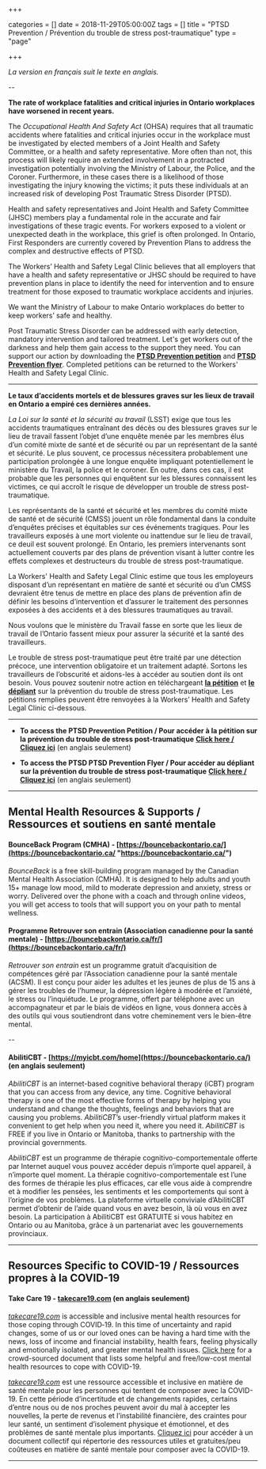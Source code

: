 +++

categories = []
date = 2018-11-29T05:00:00Z
tags = []
title = "PTSD Prevention / Prévention du trouble de stress post-traumatique"
type = "page"

+++

_La version en français suit le texte en anglais._

--

**The rate of workplace fatalities and critical injuries in Ontario workplaces have worsened in recent years.**

The _Occupational Health And Safety Act_ (OHSA) requires that all traumatic accidents where fatalities and critical injuries occur in the workplace must be investigated by elected members of a Joint Health and Safety Committee, or a health and safety representative. More often than not, this process will likely require an extended involvement in a protracted investigation potentially involving the Ministry of Labour, the Police, and the Coroner. Furthermore, in these cases there is a likelihood of those investigating the injury knowing the victims; it puts these individuals at an increased risk of developing Post Traumatic Stress Disorder (PTSD).

Health and safety representatives and Joint Health and Safety Committee (JHSC) members play a fundamental role in the accurate and fair investigations of these tragic events. For workers exposed to a violent or unexpected death in the workplace, this grief is often prolonged.  In Ontario, First Responders are currently covered by Prevention Plans to address the complex and destructive effects of PTSD.

The Workers’ Health and Safety Legal Clinic believes that all employers that have a health and safety representative or JHSC should be required to have prevention plans in place to identify the need for intervention and to ensure treatment for those exposed to traumatic workplace accidents and injuries.

We want the Ministry of Labour to make Ontario workplaces do better to keep workers’ safe and healthy.

Post Traumatic Stress Disorder can be addressed with early detection, mandatory intervention and tailored treatment. Let's get workers out of the darkness and help them gain access to the support they need. You can support our action by downloading the [**PTSD Prevention petition**](https://s3.amazonaws.com/newsletter.workers-safety.ca/newsletters/Clinic+Projects/PTSD+Prevention/PTSD+Prevention+Petition.pdf "PTSD Prevention Petition") and [**PTSD Prevention flyer**](https://s3.amazonaws.com/newsletter.workers-safety.ca/newsletters/Clinic+Projects/PTSD+Prevention/PTSD+Prevention+Flyer.pdf "PTSD Prevention Flyer"). Completed petitions can be returned to the Workers' Health and Safety Legal Clinic.

---

**Le taux d’accidents mortels et de blessures graves sur les lieux de travail en Ontario a empiré ces dernières années.**

_La Loi sur la santé et la sécurité au travail_ (LSST) exige que tous les accidents traumatiques entraînant des décès ou des blessures graves sur le lieu de travail fassent l’objet d’une enquête menée par les membres élus d’un comité mixte de santé et de sécurité ou par un représentant de la santé et sécurité. Le plus souvent, ce processus nécessitera probablement une participation prolongée à une longue enquête impliquant potentiellement le ministère du Travail, la police et le coroner. En outre, dans ces cas, il est probable que les personnes qui enquêtent sur les blessures connaissent les victimes, ce qui accroît le risque de développer un trouble de stress post-traumatique.

Les représentants de la santé et sécurité et les membres du comité mixte de santé et de sécurité (CMSS) jouent un rôle fondamental dans la conduite d’enquêtes précises et équitables sur ces événements tragiques. Pour les travailleurs exposés à une mort violente ou inattendue sur le lieu de travail, ce deuil est souvent prolongé. En Ontario, les premiers intervenants sont actuellement couverts par des plans de prévention visant à lutter contre les effets complexes et destructeurs du trouble de stress post-traumatique.

La Workers' Health and Safety Legal Clinic estime que tous les employeurs disposant d’un représentant en matière de santé et sécurité ou d’un CMSS devraient être tenus de mettre en place des plans de prévention afin de définir les besoins d’intervention et d’assurer le traitement des personnes exposées à des accidents et à des blessures traumatiques au travail.

Nous voulons que le ministère du Travail fasse en sorte que les lieux de travail de l’Ontario fassent mieux pour assurer la sécurité et la santé des travailleurs.

Le trouble de stress post-traumatique peut être traité par une détection précoce, une intervention obligatoire et un traitement adapté. Sortons les travailleurs de l’obscurité et aidons-les à accéder au soutien dont ils ont besoin. Vous pouvez soutenir notre action en téléchargeant [**la pétition**](https://s3.amazonaws.com/newsletter.workers-safety.ca/newsletters/Clinic+Projects/PTSD+Prevention/PTSD+Prevention+Petition.pdf "PTSD Prevention Petition") et [**le dépliant**](https://s3.amazonaws.com/newsletter.workers-safety.ca/newsletters/Clinic+Projects/PTSD+Prevention/PTSD+Prevention+Flyer.pdf "PTSD Prevention Flyer") sur la prévention du trouble de stress post-traumatique. Les pétitions remplies peuvent être renvoyées à la Workers’ Health and Safety Legal Clinic ci-dessous.

---

* **To access the PTSD Prevention Petition / 
Pour accéder à la pétition sur la prévention du trouble de stress post-traumatique** [**Click here / Cliquez ici**](https://s3.amazonaws.com/newsletter.workers-safety.ca/newsletters/Clinic+Projects/PTSD+Prevention/PTSD+Prevention+Petition.pdf "PTSD Prevention Petition") (en anglais seulement)

* **To access the PTSD PTSD Prevention Flyer / 
Pour accéder au dépliant sur la prévention du trouble de stress post-traumatique**  [**Click here / Cliquez ici**](https://s3.amazonaws.com/newsletter.workers-safety.ca/newsletters/Clinic+Projects/PTSD+Prevention/PTSD+Prevention+Flyer.pdf "PTSD Prevention Flyer") (en anglais seulement)

---

## Mental Health Resources & Supports / Ressources et soutiens en santé mentale


#### BounceBack Program (CMHA) - [https://bouncebackontario.ca/](https://bouncebackontario.ca/ "https://bouncebackontario.ca/")

_BounceBack_ is a free skill-building program managed by the Canadian Mental Health Association (CMHA). It is designed to help adults and youth 15+ manage low mood, mild to moderate depression and anxiety, stress or worry. Delivered over the phone with a coach and through online videos, you will get access to tools that will support you on your path to mental wellness.

#### Programme Retrouver son entrain (Association canadienne pour la santé mentale) - [https://bouncebackontario.ca/fr/](https://bouncebackontario.ca/fr/)

_Retrouver son entrain_ est un programme gratuit d’acquisition de compétences géré par l’Association canadienne pour la santé mentale (ACSM). Il est conçu pour aider les adultes et les jeunes de plus de 15 ans à gérer les troubles de l’humeur, la dépression légère à modérée et l’anxiété, le stress ou l’inquiétude. Le programme, offert par téléphone avec un accompagnateur et par le biais de vidéos en ligne, vous donnera accès à des outils qui vous soutiendront dans votre cheminement vers le bien-être mental.

--

#### AbilitiCBT - [https://myicbt.com/home](https://bouncebackontario.ca/) (en anglais seulement)

_AbilitiCBT_ is an internet-based cognitive behavioral therapy (iCBT) program that you can access from any device, any time. Cognitive behavioral therapy is one of the most effective forms of therapy by helping you understand and change the thoughts, feelings and behaviors that are causing you problems. _AbilitiCBT_’s user-friendly virtual platform makes it convenient to get help when you need it, where you need it. _AbilitiCBT_ is FREE if you live in Ontario or Manitoba, thanks to partnership with the provincial governments.

_AbilitiCBT_ est un programme de thérapie cognitivo-comportementale offerte par Internet auquel vous pouvez accéder depuis n’importe quel appareil, à n’importe quel moment. La thérapie cognitivo-comportementale est l’une des formes de thérapie les plus efficaces, car elle vous aide à comprendre et à modifier les pensées, les sentiments et les comportements qui sont à l’origine de vos problèmes. La plateforme virtuelle conviviale d’AbilitiCBT permet d’obtenir de l’aide quand vous en avez besoin, là où vous en avez besoin. La participation à AbilitiCBT est GRATUITE si vous habitez en Ontario ou au Manitoba, grâce à un partenariat avec les gouvernements provinciaux.


---

## Resources Specific to COVID-19 / Ressources propres à la COVID-19

#### Take Care 19 - [takecare19.com](http://takecare19.com/) (en anglais seulement)

[_takecare19.com_](http://takecare19.com/) is accessible and inclusive mental health resources for those coping through COVID‑19. In this time of uncertainty and rapid changes, some of us or our loved ones can be having a hard time with the news, loss of income and financial instability, health fears, feeling physically and emotionally isolated, and greater mental health issues. [Click here](https://s3.amazonaws.com/newsletter.workers-safety.ca/newsletters/Clinic+Projects/COVID-19/TakeCare19-Mental+Health+Resources+Factsheet.docx "Resources Factsheet") for a crowd-sourced document that lists some helpful and free/low-cost mental health resources to cope with COVID-19.

[_takecare19.com_](http://takecare19.com/) est une ressource accessible et inclusive en matière de santé mentale pour les personnes qui tentent de composer avec la COVID-19. En cette période d’incertitude et de changements rapides, certains d’entre nous ou de nos proches peuvent avoir du mal à accepter les nouvelles, la perte de revenus et l’instabilité financière, des craintes pour leur santé, un sentiment d’isolement physique et émotionnel, et des problèmes de santé mentale plus importants. [Cliquez ici](https://s3.amazonaws.com/newsletter.workers-safety.ca/newsletters/Clinic+Projects/COVID-19/TakeCare19-Mental+Health+Resources+Factsheet.docx "Resources Factsheet") pour accéder à un document collectif qui répertorie des ressources utiles et gratuites/peu coûteuses en matière de santé mentale pour composer avec la COVID-19.

***
